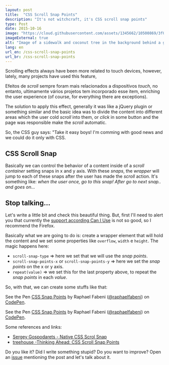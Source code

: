 ```yaml
---
layout: post
title:  "CSS Scroll Snap Points"
description: "It's not witchcraft, it's CSS scroll snap points"
type: Post
date: 2015-10-16
image: "https://cloud.githubusercontent.com/assets/1345662/10500869/3f0ee854-72b2-11e5-94c4-04db468e18ce.jpg"
imageExternal: true
alt: "Image of a sidewalk and coconut tree in the background behind a grid"
lang: en
url_en: /css-scroll-snap-points
url_br: /css-scroll-snap-points
---
```


Scrolling effects always have been more related to touch devices, however, lately, many projects have used this feature, 

Efeitos de *scroll* sempre foram mais relacionados a dispositivos *touch*, no entanto, ultimamente vários projetos tem incorporado esse item, enriching the user experience (of course, for everything there are exceptions).

The solution to apply this effect, generally it was like a jQuery plugin or something similar and the basic idea was to divide the content into different areas which the user cold *scroll* into them, or *click* in some button and the page was responsible make the *scroll* automatic.

So, the CSS guy says: "Take it easy boys! I'm comming with good news and we could do it only with CSS.

## CSS Scroll Snap

Basically we can control the behavior of a content inside of a *scroll container* setting snaps in x and y axis. With these *snaps*, the *wrapper* will jump to each of these snaps after the user has made the *scroll* action. It's something like: *when the user once, go to this snap! After go to next snap.. and goes on...*

## Stop talking...

Let's write a little bit and check this beautiful thing. But, first I'll need to alert you that currently the [support according Can I Use](http://caniuse.com/#feat=css-snappoints) is not so good, so I recommend the Firefox.

Basically what we are going to do is: create a wrapper element that will hold the content and we set some properties like `overflow`, `width` e `height`. The magic happens here:

* `scroll-snap-type` => here we set that we will use the *snap points*.
* `scroll-snap-points-x` or `scroll-snap-points-y` => here we set the *snap points* on the x or y axis.
* `repeat(value)` => we set this for the last property above, to repeat the *snap points* in each *value*.

So, with that, we can create some stuffs like that:

<p data-height="483" data-theme-id="4240" data-slug-hash="zvEdRy" data-default-tab="result" data-user="raphaelfabeni" class='codepen'>See the Pen <a href='http://codepen.io/raphaelfabeni/pen/zvEdRy/'>CSS Snap Points</a> by Raphael Fabeni (<a href='http://codepen.io/raphaelfabeni'>@raphaelfabeni</a>) on <a href='http://codepen.io'>CodePen</a>.</p>

<p data-height="434" data-theme-id="4240" data-slug-hash="RWLZBa" data-default-tab="result" data-user="raphaelfabeni" class='codepen'>See the Pen <a href='http://codepen.io/raphaelfabeni/pen/RWLZBa/'>CSS Snap Points</a> by Raphael Fabeni (<a href='http://codepen.io/raphaelfabeni'>@raphaelfabeni</a>) on <a href='http://codepen.io'>CodePen</a>.</p>

Some references and links:

* [Sergey Gospodarets - Native CSS Scrol Snap](http://blog.gospodarets.com/css-scroll-snap/)
* [treehouse -Thinking Ahead: CSS Scroll Snap Points](http://blog.teamtreehouse.com/css-scroll-snap-points)

Do you like it? Did I write something stupid? Do you want to improve? Open an [issue](https://github.com/raphaelfabeni/raphaelfabeni.github.io/issues) mentioning the post and let's talk about it.

<script async src="//assets.codepen.io/assets/embed/ei.js"></script>